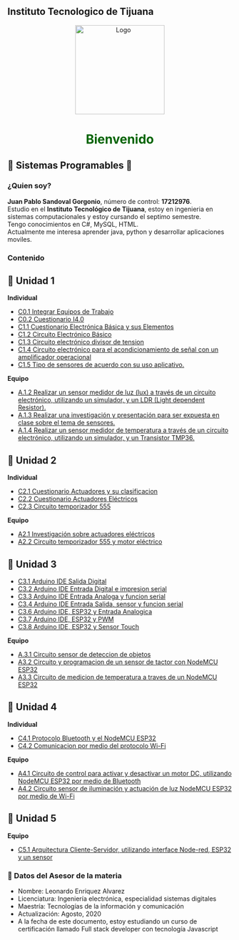 ## **Instituto Tecnologico de Tijuana**
<p align="center">
    <img alt="Logo" src="https://www.tijuana.tecnm.mx/wp-content/themes/tecnm/images/logo_TECT.png" width=200 height=200>
</p>

# <center><span style="color:DarkGreen">**Bienvenido**</span> </center>

## :green_book: **Sistemas Programables** :blue_book:
### **¿Quien soy?**
**Juan Pablo Sandoval Gorgonio**, número de control: **17212976**.  
Estudio en el **Instituto Tecnológico de Tijuana**, estoy en ingenieria en sistemas computacionales y estoy cursando el septimo semestre.   
Tengo conocimientos en C#, MySQL, HTML.  
Actualmente me interesa aprender java, python y desarrollar aplicaciones moviles. 

### Contenido 
## :green_book: Unidad 1
**Individual**
- [C0.1 Integrar Equipos de Trabajo](/blog/C0.1_JuanSandoval_JMM.md)
- [C0.2 Cuestionario I4.0](/blog/C0.2_JuanSandoval_JMM.md)
- [C1.1 Cuestionario Electrónica Básica y sus Elementos](/blog/C1.1_JuanSandoval_JMM.md)
- [C1.2 Circuito Electrónico Básico](/blog/C1.2_JuanSandoval_JMM.md) 
- [C1.3 Circuito electrónico divisor de tension](/blog/C1.3_JuanSandoval_JMM.md)
- [C1.4 Circuito electrónico para el acondicionamiento de señal con un amplificador operacional](/blog/C1.4_JuanSandoval_JMM.md)
- [C1.5 Tipo de sensores de acuerdo con su uso aplicativo.](/blog/C.1.5_JuanSandoval_JMM.md)

**Equipo**
- [A.1.2 Realizar un sensor medidor de luz (lux) a través de un circuito electrónico, utilizando un simulador, y un LDR (Light dependent Resistor).](/blog/A.1.2_JuanSandoval_JMM.md)
- [A.1.3 Realizar una investigación y presentación para ser expuesta en clase sobre el tema de sensores.](/blog/A.1.3_JuanSandoval_JMM.md)
- [A.1.4 Realizar un sensor medidor de temperatura a través de un circuito electrónico, utilizando un simulador, y un Transistor TMP36.](/blog/A.1.4_JuanSandoval_JMM.md)  
## :blue_book: Unidad 2
**Individual**
- [C2.1 Cuestionario Actuadores y su clasificacion](/blog/C2.1_JuanSandoval_JMM.md)
- [C2.2 Cuestionario Actuadores Eléctricos](/blog/C2.2_JuanSandoval_JMM.md)
- [C2.3 Circuito temporizador 555](/blog/C2.3_JuanSandoval_JMM.md)

**Equipo**
- [A2.1 Investigación sobre actuadores eléctricos](/blog/A.2.1_JuanSandoval_JMM.md)
- [A2.2 Circuito temporizador 555 y motor eléctrico](/blog/A.2_JuanSandoval_JMM.md)
## :orange_book: Unidad 3
- [C3.1 Arduino IDE Salida Digital](/blog/C3.1_JuanSandoval_JMM.md)
- [C3.2 Arduino IDE Entrada Digital e impresion serial](/blog/C3.2_JuanSandoval_JMM.md)
- [C3.3 Arduino IDE Entrada Analoga y funcion serial](/blog/C3.3_JuanSandoval_JMM.md)
- [C3.4 Arduino IDE Entrada Salida, sensor y funcion serial](/blog/C3.4_JuanSandoval_JMM.md)
- [C3.6 Arduino IDE, ESP32 y Entrada Analogica](/blog/C3.6_JuanSandoval_JMM.md)
- [C3.7 Arduino IDE, ESP32 y PWM](/blog/C3.7_JuanSandoval_JMM.md)
- [C3.8 Arduino IDE, ESP32 y Sensor Touch](/blog/C3.8_JuanSandoval_JMM.md)

**Equipo**
- [A.3.1 Circuito sensor de deteccion de objetos](/blog/A.3.1_JuanSandoval_JMM.md)
- [A3.2 Circuito y programacion de un sensor de tactor con NodeMCU ESP32](/blog/A3.2_JuanSandoval_JMM.md)
- [A3.3 Circuito de medicion de temperatura a traves de un NodeMCU ESP32](/blog/A3.3_JuanSandoval_JMM.md)

## :closed_book: Unidad 4
**Individual**
- [C4.1  Protocolo Bluetooth y el NodeMCU ESP32](/blog/C4.1_JuanSandoval_JMM.md)
- [C4.2 Comunicacion por medio del protocolo Wi-Fi](/blog/C4.2_JuanSandoval_JMM.md)


**Equipo**
- [A4.1 Circuito de control para activar y desactivar un motor DC, utilizando NodeMCU ESP32 por medio de Bluetooth](/blog/A4.1_JuanSandoval_JMM.md)
- [A4.2 Circuito sensor de iluminación y actuación de luz NodeMCU ESP32 por medio de Wi-Fi](/blog/A4.2_JuanSandoval_JMM.md)

## :ledger: Unidad 5
**Equipo**
- [C5.1 Arquitectura Cliente-Servidor, utilizando interface Node-red, ESP32 y un sensor](/blog/C5.1_JuanSandoval_JMM.md)

### :necktie: Datos del Asesor de la materia

* Nombre: Leonardo Enriquez Alvarez
* Licenciatura: Ingeniería electrónica, especialidad sistemas digitales
* Maestría: Tecnologías de la información y comunicación
* Actualización: Agosto, 2020
* A la fecha de este documento, estoy estudiando un curso de certificación llamado Full stack developer con tecnología Javascript
